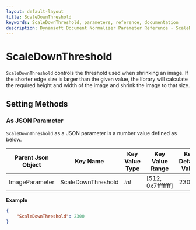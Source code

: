 ```yaml
---
layout: default-layout
title: ScaleDownThreshold
keywords: ScaleDownThreshold, parameters, reference, documentation
description: Dynamsoft Document Normalizer Parameter Reference - ScaleDownThreshold
---
```


# ScaleDownThreshold

`ScaleDownThreshold` controls the threshold used when shrinking an image. If the shorter edge size is larger than the given value, the library will calculate the required height and width of the image and shrink the image to that size.

## Setting Methods

### As JSON Parameter

`ScaleDownThreshold` as a JSON parameter is a number value defined as below.

| Parent Json Object | Key Name | Key Value Type | Key Value Range | Key Default Value |
| ------------------ | -------- | -------------- | ----------- | ------------- |
| ImageParameter | ScaleDownThreshold | *int* | [512, 0x7fffffff] | 2300 |

**Example**

```json
{
    "ScaleDownThreshold": 2300
}
```

